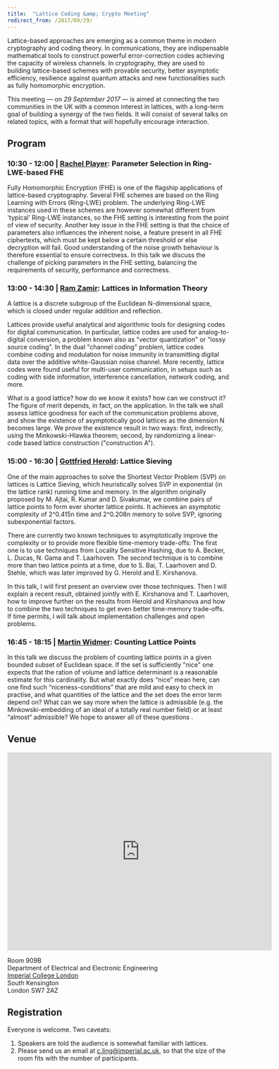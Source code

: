 ```yaml
---
title:  "Lattice Coding &amp; Crypto Meeting"
redirect_from: /2017/09/29/
---
```


Lattice-based approaches are emerging as a common theme in modern cryptography and coding theory. In communications, they are indispensable mathematical tools to construct powerful error-correction codes achieving the capacity of wireless channels. In cryptography, they are used to building lattice-based schemes with provable security, better asymptotic efficiency, resilience against quantum attacks and new functionalities such as fully homomorphic encryption.

This meeting — on *29 September 2017* — is aimed at connecting the two communities in the UK with a common interest in lattices, with a long-term goal of building a synergy of the two fields. It will consist of several talks on related topics, with a format that will hopefully encourage interaction.

## Program ##

### <span>10:30 - 12:00 | [Rachel Player](https://pure.royalholloway.ac.uk/portal/en/persons/rachel-player(67c61108-84bc-4e79-80ba-59a328b011f9).html):</span> Parameter Selection in Ring-LWE-based FHE ###

Fully Homomorphic Encryption (FHE) is one of the flagship applications of lattice-based cryptography. Several FHE schemes are based on the Ring Learning with Errors (Ring-LWE) problem. The underlying Ring-LWE instances used in these schemes are however somewhat different from ’typical’ Ring-LWE instances, so the FHE setting is interesting from the point of view of security. Another key issue in the FHE setting is that the choice of parameters also influences the inherent noise, a feature present in all FHE ciphertexts, which must be kept below a certain threshold or else decryption will fail. Good understanding of the noise growth behaviour is therefore essential to ensure correctness. In this talk we discuss the challenge of picking parameters in the FHE setting, balancing the requirements of security, performance and correctness.

### <span>13:00 - 14:30 | [Ram Zamir](https://www.eng.tau.ac.il/~zamir/):</span> Lattices in Information Theory ###

A lattice is a discrete subgroup of the Euclidean N-dimensional space, which is closed under regular addition and reflection.

Lattices provide useful analytical and algorithmic tools for designing codes for digital communication. In particular, lattice codes are used for analog-to-digital conversion, a problem known also as "vector quantization" or "lossy source coding". In the dual "channel coding" problem, lattice codes combine coding and modulation for noise immunity in transmitting digital data over the additive white-Gaussian noise channel. More recently, lattice codes were found useful for multi-user communication, in setups such as coding with side information, interference cancellation, network coding, and more.

What is a good lattice? how do we know it exists? how can we construct it? The figure of merit depends, in fact, on the application. In the talk we shall assess lattice goodness for each of the communication problems above, and show the existence of asymptotically good lattices as the dimension N becomes large. We prove the existence result in two ways: first, indirectly, using the Minkowski-Hlawka theorem; second, by randomizing a linear-code based lattice construction ("construction A").

### <span>15:00 - 16:30 | [Gottfried Herold](http://www.cits.rub.de/personen/herold.html):</span> Lattice Sieving ###

One of the main approaches to solve the Shortest Vector Problem (SVP) on lattices is Lattice Sieving, which heuristically solves SVP in exponential (in the lattice rank) running time and memory. In the algorithm originally proposed by M. Ajtai, R. Kumar and D. Sivakumar, we combine pairs of lattice points to form ever shorter lattice points. It achieves an asymptotic complexity of 2^0.415n time and 2^0.208n memory to solve SVP, ignoring subexponential factors.

There are currently two known techniques to asymptotically improve the complexity or to provide more flexible time-memory trade-offs: The first one is to use techniques from Locality Sensitive Hashing, due to A. Becker, L. Ducas, N. Gama and T. Laarhoven. The second technique is to combine more than two lattice points at a time, due to S. Bai, T. Laarhoven and D. Stehle, which was later improved by G. Herold and E. Kirshanova.

In this talk, I will first present an overview over those techniques. Then I will explain a recent result, obtained jointly with E. Kirshanova and T. Laarhoven, how to improve further on the results from Herold and Kirshanova and how to combine the two techniques to get even better time-memory trade-offs. If time permits, I will talk about implementation challenges and open problems.

### <span>16:45 - 18:15 | [Martin Widmer](http://www.ma.rhul.ac.uk/mwidmer/):</span> Counting Lattice Points ###

In this talk we discuss the problem of counting lattice points in a given bounded subset of Euclidean space. If the set is sufficiently "nice" one expects that the ration of volume and lattice determinant is a reasonable estimate for this cardinality. But what exactly does “nice” mean here, can one find such “niceness-conditions” that are mild and easy to check in practise, and what quantities of the lattice and the set does the error term depend on? What can we say more when the lattice is admissible (e.g. the Minkowski-embedding of an ideal of a totally real number field) or at least “almost“ admissible? We hope to answer all of these questions .

## Venue ##

<iframe src="https://www.google.com/maps/embed?pb=!1m14!1m8!1m3!1d2483.7481554015103!2d-0.1774244!3d51.4994889!3m2!1i1024!2i768!4f13.1!3m3!1m2!1s0x0%3A0x31911b371c692e86!2sImperial+College!5e0!3m2!1sen!2suk!4v1457110930221" width="600" height="450" frameborder="0" style="border:0" allowfullscreen></iframe>

Room 909B  
Department of Electrical and Electronic Engineering  
[Imperial College London](http://www.imperial.ac.uk/visit/campuses/south-kensington/)  
South Kensington  
London SW7 2AZ  

## Registration ##

Everyone is welcome. Two caveats:

1. Speakers are told the audience is somewhat familiar with lattices.
2. Please send us an email at <c.ling@imperial.ac.uk>, so that the size of the room fits with the
   number of participants.
